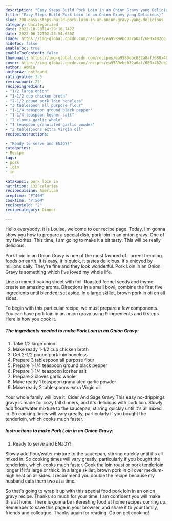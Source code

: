 ```yaml
---
description: "Easy Steps Build Pork Loin in an Onion Gravy yang Delicious}"
title: "Easy Steps Build Pork Loin in an Onion Gravy yang Delicious}"
slug: 200-easy-steps-build-pork-loin-in-an-onion-gravy-yang-delicious
category: Uncategorized
date: 2022-10-28T14:29:16.742Z
date: 2023-06-22T02:23:54.635Z
image: https://img-global.cpcdn.com/recipes/ea9589ebc032a0af/680x482cq70/pork-loin-in-an-onion-gravy-recipe-main-photo.jpg
hideToc: false
enableToc: true
enableTocContent: false
thumbnail: https://img-global.cpcdn.com/recipes/ea9589ebc032a0af/680x482cq70/pork-loin-in-an-onion-gravy-recipe-main-photo.jpg
cover: https://img-global.cpcdn.com/recipes/ea9589ebc032a0af/680x482cq70/pork-loin-in-an-onion-gravy-recipe-main-photo.jpg
author: Admin
authorAv: notfound
ratingvalue: 3.5
reviewcount: 23
recipeingredient:
- "1/2 large onion"
- "1-1/2 cup chicken broth"
- "2-1/2 pound pork loin boneless"
- "3 tablespoon all purpose flour"
- "1-1/4 teaspoon ground black pepper"
- "1-1/4 teaspoon kosher salt"
- "2 cloves garlic whole"
- "1 teaspoon granulated garlic powder"
- "2 tablespoons extra Virgin oil"
recipeinstructions:

- "Ready to serve and ENJOY!"
categories:
- Recipe
tags:
- pork
- loin
- in

katakunci: pork loin in 
nutrition: 132 calories
recipecuisine: American
preptime: "PT40M"
cooktime: "PT50M"
recipeyield: "2"
recipecategory: Dinner

---
```



Hello everybody, it is Louise, welcome to our recipe page. Today, I'm gonna show you how to prepare a special dish, pork loin in an onion gravy. One of my favorites. This time, I am going to make it a bit tasty. This will be really delicious.

Pork Loin in an Onion Gravy is one of the most favored of current trending foods on earth. It is easy, it is quick, it tastes delicious. It's enjoyed by millions daily. They're fine and they look wonderful. Pork Loin in an Onion Gravy is something which I've loved my whole life.

Line a rimmed baking sheet with foil. Roasted fennel seeds and thyme create an amazing aroma. Directions In a small bowl, combine the first five ingredients until blended; set aside. In a large skillet, brown pork in oil on all sides.


To begin with this particular recipe, we must prepare a few components. You can have pork loin in an onion gravy using 9 ingredients and 0 steps. Here is how you cook it.

<!--inarticleads1-->

##### The ingredients needed to make Pork Loin in an Onion Gravy:

1. Take 1/2 large onion
1. Make ready 1-1/2 cup chicken broth
1. Get 2-1/2 pound pork loin boneless
1. Prepare 3 tablespoon all purpose flour
1. Prepare 1-1/4 teaspoon ground black pepper
1. Prepare 1-1/4 teaspoon kosher salt
1. Prepare 2 cloves garlic whole
1. Make ready 1 teaspoon granulated garlic powder
1. Make ready 2 tablespoons extra Virgin oil


Your whole family will love it. Cider And Sage Gravy This easy no-drippings gravy is made for cozy fall dinners, and it&#39;s delicious with pork loin. Slowly add flour/water mixture to the saucepan, stirring quickly until it&#39;s all mixed in. So cooking times will vary greatly, particularly if you bought the tenderloin, which cooks much faster. 

<!--inarticleads2-->

##### Instructions to make Pork Loin in an Onion Gravy:


1. Ready to serve and ENJOY!

Slowly add flour/water mixture to the saucepan, stirring quickly until it&#39;s all mixed in. So cooking times will vary greatly, particularly if you bought the tenderloin, which cooks much faster. Cook the loin roast or pork tenderloin longer if it&#39;s large or thick. In a large skillet, brown pork in oil over medium-high heat on all sides. I recommend you double the recipe because my husband eats them two at a time. 

So that's going to wrap it up with this special food pork loin in an onion gravy recipe. Thanks so much for your time. I am confident you will make this at home. There is gonna be interesting food at home recipes coming up. Remember to save this page in your browser, and share it to your family, friends and colleague. Thanks again for reading. Go on get cooking!
